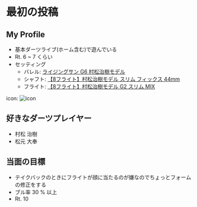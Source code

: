 # 最初の投稿

## My Profile

- 基本ダーツライブ(ホーム含む)で遊んでいる
- Rt. 6 ~ 7 くらい
- セッティング
    - バレル: [ライジングサン G6 村松治樹モデル](https://www.s-darts.com/shopdetail/000000044239/)
    - シャフト: [【8フライト】村松治樹モデル スリム フィックス 44mm](https://www.s-darts.com/shopdetail/000000040239/)
    - フライト: [【8フライト】村松治樹モデル G2 スリム MIX](https://www.s-darts.com/shopdetail/000000041531/)

icon:
![icon](img/zztkm-icon.png)

## 好きなダーツプレイヤー

- 村松 治樹
- 松元 大奉

## 当面の目標

- テイクバックのときにフライトが顔に当たるのが嫌なのでちょっとフォームの修正をする
- ブル率 30 % 以上
- Rt. 10